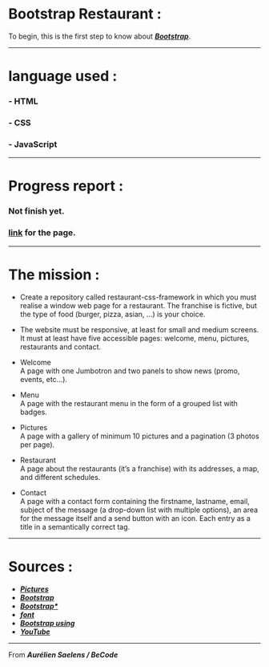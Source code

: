 # Bootstrap Restaurant :

To begin, this is the first step to know about [___Bootstrap___](https://docs.google.com/presentation/d/1yrcN78ZZ_zsmLF5r307kAtLbmiFIoeb7KgI1REyCzxA/edit#slide=id.g35f391192_00).

---

# language used : 

### - HTML
### - CSS
### - JavaScript

---

# Progress report : 

 ### Not finish yet. 
 
 ### [link](https://aureliensaelens.github.io/Restaurant/index.html) for the page.

 ---   


# The mission :

* Create a repository called restaurant-css-framework in which you must realise a window web page for a restaurant. The franchise is fictive, but the type of food (burger, pizza, asian, …​) is your choice.

* The website must be responsive, at least for small and medium screens. It must at least have five accessible pages: welcome, menu, pictures, restaurants and contact.

* Welcome  
A page with one Jumbotron and two panels to show news (promo, events, etc…​).

* Menu  
A page with the restaurant menu in the form of a grouped list with badges.

* Pictures  
A page with a gallery of minimum 10 pictures and a pagination (3 photos per page).

* Restaurant  
A page about the restaurants (it’s a franchise) with its addresses, a map, and different schedules.

* Contact  
A page with a contact form containing the firstname, lastname, email, subject of the message (a drop-down list with multiple options), an area for the message itself and a send button with an icon. Each entry as a title in a semantically correct tag.

---

# Sources : 

* [___Pictures___](https://unsplash.com/)
* [___Bootstrap___](https://getbootstrap.com/)
* [___Bootstrap*___](https://www.w3schools.com/)
* [___font___](https://fonts.google.com/)
* [___Bootstrap using___](https://www.pierre-giraud.com/bootstrap-apprendre-cours/)
* [___YouTube___](https://youtube.com)

---



From ***Aurélien Saelens / BeCode***  


